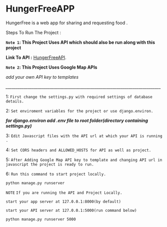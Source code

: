 # HungerFreeAPP
HungerFree is a web app for sharing and requesting food .

Steps To Run The Project :

**`Note 1`: This Project Uses API which should also be run along with this project**

**Link To API :**
[HungerFreeAPI](https://github.com/Deepcodr/HungerFreeAPI).

**`Note 2`: This Project Uses Google Map APIs**

_add your own API key to templates_

*_____________________________________________________________________________*

1:
`First change the settings.py with required settings of database details.`

2:
`Set enviroment variables for the project or use django.environ.`

**_for django.environ add .env file to root folder(directory containing settings.py)_**

3:
`Edit Javascript files with the API url at which your API is running .`

4:
`Set CORS headers and ALLOWED_HOSTS for API as well as project.`

5:
`After Adding Google Map API key to template and changing API url in javascript the project is ready to run.`

6:
`Run this command to start project locally.`
```
python manage.py runserver
```

`NOTE`
`If you are running the API and Project Locally.`

`start your app server at 127.0.0.1:8000(by default)`

`start your API server at 127.0.0.1:5000(run command below)`
```
python manage.py runserver 5000
```
